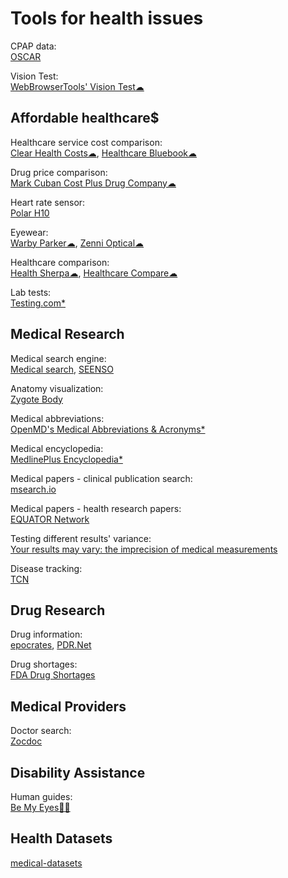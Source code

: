 
# Tools for health issues

CPAP data:  
[OSCAR](https://www.sleepfiles.com/OSCAR/)

Vision Test:  
[WebBrowserTools' Vision Test☁](https://webbrowsertools.com/vision-test/)

## Affordable healthcare$

Healthcare service cost comparison:  
[Clear Health Costs☁](https://clearhealthcosts.com/),
[Healthcare Bluebook☁](https://www.healthcarebluebook.com/explore-home/)

Drug price comparison:  
[Mark Cuban Cost Plus Drug Company☁](https://costplusdrugs.com/)

Heart rate sensor:  
[Polar H10](https://www.polar.com/us-en/sensors/h10-heart-rate-sensor/)

Eyewear:  
[Warby Parker☁](https://www.warbyparker.com/),
[Zenni Optical☁](https://www.zennioptical.com/)

Healthcare comparison:  
[Health Sherpa☁](https://www.healthsherpa.com/),
[Healthcare Compare☁](https://healthcarecomps.com/)

Lab tests:  
[Testing.com*](https://www.testing.com/)

## Medical Research

Medical search engine:  
[Medical search](https://lookformedical.com/en),
[SEENSO](https://www.seenso.com/)

Anatomy visualization:  
[Zygote Body](https://www.zygotebody.com/)

Medical abbreviations:  
[OpenMD's Medical Abbreviations & Acronyms*](https://openmd.com/dictionary/medical-abbreviations)

Medical encyclopedia:  
[MedlinePlus Encyclopedia*](https://medlineplus.gov/encyclopedia.html)

Medical papers - clinical publication search:  
[msearch.io](https://msearch.io/)

Medical papers - health research papers:  
[EQUATOR Network](https://www.equator-network.org/)

Testing different results' variance:  
[Your results may vary: the imprecision of medical measurements](https://www.bmj.com/content/368/bmj.m149/rr-8)

Disease tracking:  
[TCN](https://github.com/TCNCoalition/TCN)

## Drug Research

Drug information:  
[epocrates](https://www.epocrates.com/),
[PDR.Net](https://www.pdr.net/)

Drug shortages:  
[FDA Drug Shortages](https://www.accessdata.fda.gov/scripts/drugshortages/default.cfm)

## Medical Providers

Doctor search:  
[Zocdoc](https://www.zocdoc.com/)

## Disability Assistance

Human guides:  
[Be My Eyes🍎🤖](https://www.bemyeyes.com/)

## Health Datasets

[medical-datasets](https://github.com/adalca/medical-datasets)
